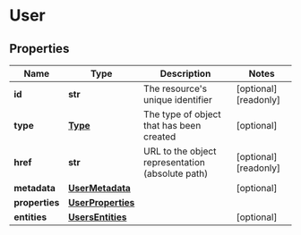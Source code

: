 # User

## Properties
| Name | Type | Description | Notes |
| ------------ | ------------- | ------------- | ------------- |
| **id** | **str** | The resource&#39;s unique identifier | [optional] [readonly]  |
| **type** | [**Type**](Type.md) | The type of object that has been created | [optional]  |
| **href** | **str** | URL to the object representation (absolute path) | [optional] [readonly]  |
| **metadata** | [**UserMetadata**](UserMetadata.md) |  | [optional]  |
| **properties** | [**UserProperties**](UserProperties.md) |  |  |
| **entities** | [**UsersEntities**](UsersEntities.md) |  | [optional]  |


